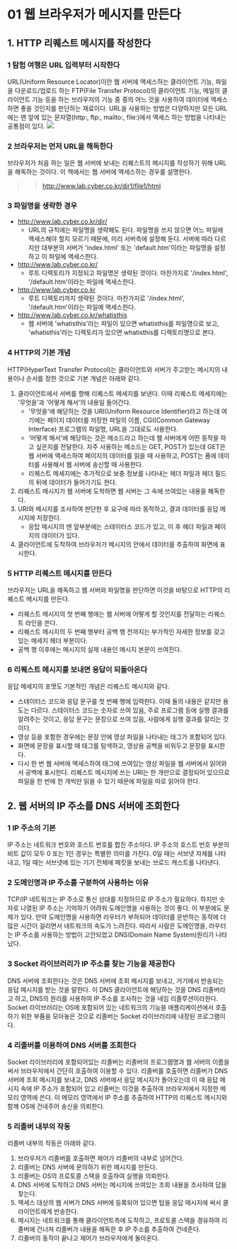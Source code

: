 # 01 웹 브라우저가 메시지를 만든다
## 1. HTTP 리퀘스트 메시지를 작성한다
### 1 탐험 여행은 URL 입력부터 시작한다
URL(Uniform Resource Locator)이란 웹 서버에 액세스하는 클라이언트 기능, 파일을 다운로드/업로드 하는 FTP(File Transfer Protocol)의 클라이언트 기능, 메일의 클라이언트 기능 등을 하는 브라우저의 기능 중 중의 어느 것을 사용하여 데이터에 액세스하면 좋을 것인지를 판단하는 재료이다.
URL을 사용하는 방법은 다양하지만 모든 URL에는 맨 앞에 있는 문자열(http:, ftp:, mailto:, file:)에서 액세스 하는 방법을 나타내는 공통점이 있다.
<img src="https://drive.google.com/file/d/1p9tLY2gqnsiwkrlmQoEZ_sppvnJfJgrn/view?usp=drive_link">

### 2 브라우저는 먼저 URL을 해독한다
브라우저가 처음 하는 일은 웹 서버에 보내는 리퀘스트의 메시지를 작성하기 위해  URL을 해독하는 것이다.
이 책에서는 웹 서버에 액세스하는 경우를 설명한다.
>> http://www.lab.cyber.co.kr/dir1/file1/html

### 3 파일명을 생략한 경우
- http://www.lab.cyber.co.kr/dir/
	- URL의 규칙에는 파일명을 생략해도 된다. 파일명을 쓰지 않으면 어느 파일에 액세스해야 할지 모르기 때문에, 미리 서버측에 설정해 둔다. 서버에 따라 다르지만 대부분의 서버가 'index.html' 또는 'default.htm'이라는 파일명을 설정하고 이 파일에 액세스한다.
- http://www.lab.cyber.co.kr/
	- 루트 디렉토리가 지정되고 파일명은 생략된 것이다. 마찬가지로 '/index.html', '/default.htm'이라는 파일에 액세스한다.
- http://www.lab.cyber.co.kr
	- 루트 디렉토리까지 생략된 것이다. 마찬가지로 '/index.html', '/default.htm'이라는 파일에 액세스한다.
- http://www.lab.cyber.co.kr/whatisthis
	- 웹 서버에 'whatisthis'라는 파일이 있으면 whatisthis를 파일명으로 보고, 'whatisthis'라는 디렉토리가 있으면 whatisthis를 디렉토리명으로 본다.

### 4 HTTP의 기본 개념
HTTP(HyperText Transfer Protocol)는 클라이언트와 서버가 주고받는 메시지의 내용이나 순서를 정한 것으로 기본 개념은 아래와 같다.
1. 클라이언트에서 서버를 향해 리퀘스트 메세지를 보낸다. 이때 리퀘스트 메세지에는 '무엇을'과 '어떻게 해서'의 내용일 들어간다.
	- '무엇을'에 해당하는 것을 URI(Uniform Resource Identifier)라고 하는데 여기에는 페이지 데이터를 저장한 파일의 이름, CGI(Common Gateway Interface) 프로그램의 파일명, URL을 그대로도 사용한다.
	- '어떻게 해서'에 해당하는 것은 메소드라고 하는데 웹 서버에게 어떤 동작을 하고 싶은지를 전달한다. 자주 사용하는 메소드는 GET, POST가 있는데 GET은 웹 서버에 액세스하여 페이지의 데이터를 읽을 때 사용하고, POST는 폼에 데이터를 사용해서 웹 서버에 송신할 때 사용한다.
	- 리퀘스트 메세지에는 추가적으로 보충 정보를 나타내는 헤더 파일과 헤더 필드의 뒤에 데이터가 들어가기도 한다.
2. 리퀘스트 메시지가 웹 서버에 도착하면 웹 서버는 그 속에 쓰여있는 내용을 해독한다.
3. URI와 메시지를 조사하여 판단한 후 요구에 따라 동작하고, 결과 데이터를 응답 메시지에 저장한다.
	- 응탑 메시지의 맨 앞부분에는 스테이터스 코드가 있고, 이 후 헤더 파일과 페이지의 데이터가 있다.
4. 클라이언트에 도착하여 브라우저가 메시지의 안에서 데이터를 추출하여 화면에 표시한다.

### 5 HTTP 리퀘스트 메시지를 만든다
브라우저는 URL을 해독하고 웹 서버와 파일명을 판단하면 이것을 바탕으로 HTTP의 리퀘스트 메시지를 만든다.
- 리퀘스트 메시지의 첫 번째 행에는 웹 서버에 어떻게 할 것인지를 전달하는 리퀘스트 라인을 쓴다.
- 리퀘스트 메시지의 두 번째 행부터 공백 행 전까지는 부가적인 자세한 정보를 갖고 있는 메세지 헤더 부분이다.
- 공백 행 이후에는 메시지의 실제 내용인 메시지 본문이 쓰여진다.

### 6 리퀘스트 메시지를 보내면 응답이 되돌아온다
응답 메세지의 포맷도 기본적인 개념은 리퀘스트 메시지와 같다.
- 스테이터스 코드와 응답 문구를 첫 번째 행에 입력한다. 이때 둘의 내용은 같지만 용도는 다르다. 스테이터스 코드는 숫자로 쓰여 있음, 주로 프로그램 등에 실행 결과를 알려주는 것이고, 응답 문구는 문장으로 쓰여 있음, 사람에게 실행 결과를 알리는 것이다.
- 영상 등을 포함한 경우에는 문장 안에 영상 파일을 나타내는 태그가 포함되어 있다.
- 화면에 문장을 표시할 때 태그를 탐색하고, 영상용 공백을 비워두고 문장을 표시한다.
- 다시 한 번 웹 서버에 액세스하여 태그에 쓰여있는 영상 파일을 웹 서버에서 읽어와서 공백에 표시한다.
리퀘스트 메시지에 쓰는 URI는 한 개만으로 결정되어 있으므로 파일을 한 번에 한 개씩만 읽을 수 있기 때문에 파일을 따로 읽어야 한다.

## 2. 웹 서버의 IP 주소를 DNS 서버에 조회한다
### 1 IP 주소의 기본
IP 주소는 네트워크 번호와 호스트 번호를 합친 주소이다. IP 주소의 호스트 번호 부분의 비트 값이 모두 0 또는 1인 경우는 특별한 의미를 가진다. 0일 때는 서브넷 자체를 나타내고, 1일 때는 서브넷에 있는 기기 전체에 패킷을 보내는 브로드 캐스트를 나타낸다.

### 2 도메인명과 IP 주소를 구분하여 사용하는 이유
TCP/IP 네트워크는 IP 주소로 통신 상대를 지정하므로 IP 주소가 필요하다. 하지만 숫자로 나열된 IP 주소는 기억하기 어려워 도메인명을 사용하는 것이 좋다. 이 부분에도 문제가 있다. 만약 도메인명을 사용하면 라우터가 부하되어 데이터를 운반하는 동작에 더 많은 시간이 걸리면서 네트워크의 속도가 느려진다. 따라서 사람은 도메인명을, 라우터는 IP 주소를 사용하는 방법이 고안되었고 DNS(Domain Name System)원리가 나타났다.

### 3 Socket 라이브러리가 IP 주소를 찾는 기능을 제공한다
DNS 서버에 조회한다는 것은 DNS 서버에 조회 메시지를 보내고, 거기에서 반송되는 응답 메시지를 받는 것을 말한다. 이 DNS 클라이언트에 해당하는 것을 DNS 리졸버라고 하고, DNS의 원리를 사용하여 IP 주소를 조사하는 것을 네임 리졸루션이라한다.
Socket 라이브러리는 OS에 포함되어 있는 네트워크의 기능을 애플리케이션에서 호출하기 위한 부품을 모아놓은 것으로 리졸버는 Socket 라이브러리에 내장된 프로그램이다.

### 4 리졸버를 이용하여 DNS 서버를 조회한다
Socket 라이브러리에 포함되어있는 리졸버는 리졸버의 프로그램명과 웹 서버의 이름을 써서 브라우저에서 간단히 호출하여 이용할 수 있다. 리졸버를 호출하면 리졸버가 DNS 서버에 조회 메시지를 보내고, DNS 서버에서 응답 메시지가 돌아오는데 이 때 응답 메시지 속에 IP 주소가 포함되어 있고 리졸버는 이것을 추출하여 브라우저에서 지정한 메모리 영역에 쓴다. 이 메모리 영역에서 IP 주소를 추출하여 HTTP의 리퀘스트 메시지와 함께 OS에 건네주어 송신을 의뢰한다.

### 5 리졸버 내부의 작동
리졸버 내부의 작동은 아래와 같다.
1. 브라우저가 리졸버를 호출하면 제어가 리졸버의 내부로 넘어간다.
2. 리졸버는 DNS 서버에 문의하기 위한 메시지를 만든다.
3. 리졸버는 OS의 프로토콜 스택을 호출하여 실행을 의뢰한다.
4. DNS 서버에 도착하고 DNS 서버는 메시지에 쓰여있는 조회 내용을 조사하여 답을 찾는다.
5. 액세스 대상의 웹 서버가 DNS 서버에 등록되어 있으면 탑을 응답 메시지에 써서 클라이언트에게 반송한다.
6. 메시지는 네트워크를 통해 클라이언트측에 도착하고, 프로토콜 스택을 경유하여 리졸버에 건너져 리졸버가 내용을 해독한 후 IP 주소를 추출하여 건네준다.
7. 리졸버의 동작이 끝나고 제어가 브라우저에게 돌아온다.